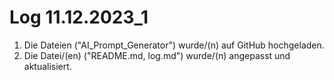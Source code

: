 # Log 11.12.2023_1
1. Die Dateien ("AI_Prompt_Generator") wurde/(n) auf GitHub hochgeladen.
2. Die Datei/(en) ("README.md, log.md") wurde/(n) angepasst und aktualisiert.
